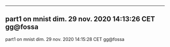 ----
part1 on mnist
dim. 29 nov. 2020 14:13:26 CET
gg@fossa
----
part1 on mnist
dim. 29 nov. 2020 14:15:28 CET
gg@fossa
